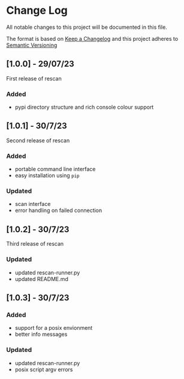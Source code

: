 # Change Log
All notable changes to this project will be documented in this file.
 
The format is based on [Keep a Changelog](http://keepachangelog.com/)
and this project adheres to [Semantic Versioning](http://semver.org/)

## [1.0.0] - 29/07/23
First release of rescan 
### Added
- pypi directory structure and rich console colour support 

## [1.0.1] - 30/7/23
Second release of rescan
### Added
- portable command line interface
- easy installation using `pip`
### Updated
- scan interface
- error handling on failed connection

## [1.0.2] - 30/7/23
Third release of rescan
### Updated
- updated rescan-runner.py
- updated README.md

## [1.0.3] - 30/7/23
### Added
- support for a posix envionment 
- better info messages
### Updated
- updated rescan-runner.py
- posix script argv errors
